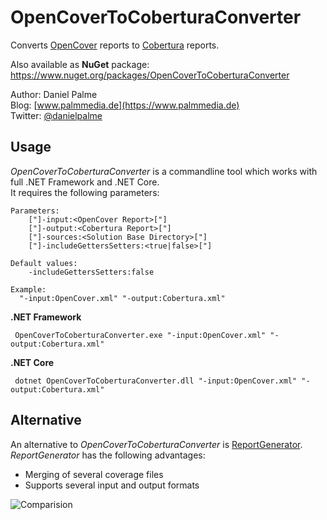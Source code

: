 # OpenCoverToCoberturaConverter

Converts [OpenCover](https://github.com/sawilde/OpenCover) reports to [Cobertura](https://cobertura.github.io/cobertura) reports.

Also available as **NuGet** package: https://www.nuget.org/packages/OpenCoverToCoberturaConverter

Author: Daniel Palme  
Blog: [www.palmmedia.de](https://www.palmmedia.de)  
Twitter: [@danielpalme](https://twitter.com/danielpalme)


## Usage
*OpenCoverToCoberturaConverter* is a commandline tool which works with full .NET Framework and .NET Core.  
It requires the following parameters:

```
Parameters:
    ["]-input:<OpenCover Report>["]
    ["]-output:<Cobertura Report>["]
    ["]-sources:<Solution Base Directory>["]
    ["]-includeGettersSetters:<true|false>["]

Default values:
    -includeGettersSetters:false

Example:
  "-input:OpenCover.xml" "-output:Cobertura.xml"
```

**.NET Framework**
```
 OpenCoverToCoberturaConverter.exe "-input:OpenCover.xml" "-output:Cobertura.xml"
```

**.NET Core**
```
 dotnet OpenCoverToCoberturaConverter.dll "-input:OpenCover.xml" "-output:Cobertura.xml"
```

## Alternative
An alternative to *OpenCoverToCoberturaConverter* is [ReportGenerator](https://github.com/danielpalme/ReportGenerator). 
*ReportGenerator* has the following advantages:
* Merging of several coverage files
* Supports several input and output formats

![Comparision](https://raw.githubusercontent.com/danielpalme/OpenCoverToCoberturaConverter/master/docs/resources/comparision.png)